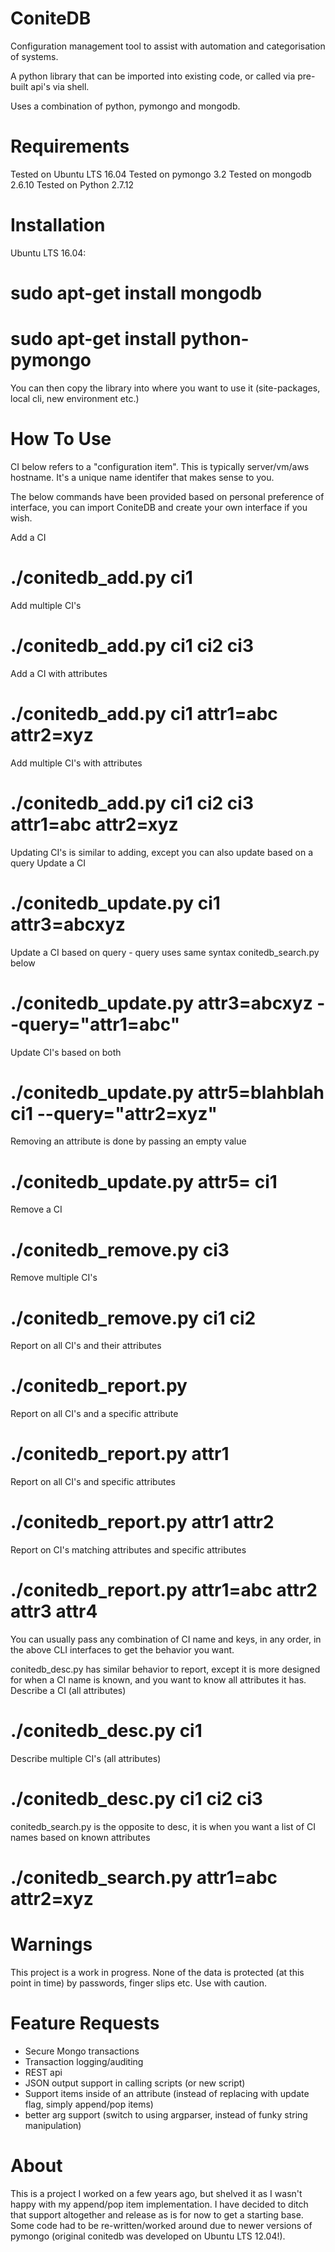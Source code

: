 ConiteDB
============
Configuration management tool to assist with automation and categorisation of systems.

A python library that can be imported into existing code, or called via pre-built api's via shell.

Uses a combination of python, pymongo and mongodb.

Requirements
============
Tested on Ubuntu LTS 16.04
Tested on pymongo 3.2
Tested on mongodb 2.6.10
Tested on Python 2.7.12

Installation
============
Ubuntu LTS 16.04:
 # sudo apt-get install mongodb
 # sudo apt-get install python-pymongo

You can then copy the library into where you want to use it (site-packages, local cli, new environment etc.)

How To Use
============
CI below refers to a "configuration item". This is typically server/vm/aws hostname. It's a unique name identifer that makes sense to you.

The below commands have been provided based on personal preference of interface, you can import ConiteDB and create your own interface if you wish.

Add a CI
 # ./conitedb_add.py ci1

Add multiple CI's
 # ./conitedb_add.py ci1 ci2 ci3

Add a CI with attributes
 # ./conitedb_add.py ci1 attr1=abc attr2=xyz

Add multiple CI's with attributes
 # ./conitedb_add.py ci1 ci2 ci3 attr1=abc attr2=xyz

Updating CI's is similar to adding, except you can also update based on a query
Update a CI
 # ./conitedb_update.py ci1 attr3=abcxyz

Update a CI based on query - query uses same syntax conitedb_search.py below
 # ./conitedb_update.py attr3=abcxyz --query="attr1=abc"

Update CI's based on both
 # ./conitedb_update.py attr5=blahblah ci1 --query="attr2=xyz"

Removing an attribute is done by passing an empty value
 # ./conitedb_update.py attr5= ci1

Remove a CI
 # ./conitedb_remove.py ci3

Remove multiple CI's
 # ./conitedb_remove.py ci1 ci2

Report on all CI's and their attributes
 # ./conitedb_report.py

Report on all CI's and a specific attribute
 # ./conitedb_report.py attr1

Report on all CI's and specific attributes
 # ./conitedb_report.py attr1 attr2

Report on CI's matching attributes and specific attributes
 # ./conitedb_report.py attr1=abc attr2 attr3 attr4

You can usually pass any combination of CI name and keys, in any order, in the above CLI interfaces to get the behavior you want.

conitedb_desc.py has similar behavior to report, except it is more designed for when a CI name is known, and you want to know all attributes it has.
Describe a CI (all attributes)
 # ./conitedb_desc.py ci1

Describe multiple CI's (all attributes)
 # ./conitedb_desc.py ci1 ci2 ci3

conitedb_search.py is the opposite to desc, it is when you want a list of CI names based on known attributes
 # ./conitedb_search.py attr1=abc attr2=xyz


Warnings
============
This project is a work in progress.
None of the data is protected (at this point in time) by passwords, finger slips etc. Use with caution.


Feature Requests
============
* Secure Mongo transactions
* Transaction logging/auditing
* REST api
* JSON output support in calling scripts (or new script)
* Support items inside of an attribute (instead of replacing with update flag, simply append/pop items)
* better arg support (switch to using argparser, instead of funky string manipulation)

About
============
This is a project I worked on a few years ago, but shelved it as I wasn't happy with my append/pop item implementation. I have decided to ditch that support altogether and release as is for now to get a starting base. Some code had to be re-written/worked around due to newer versions of pymongo (original conitedb was developed on Ubuntu LTS 12.04!).
